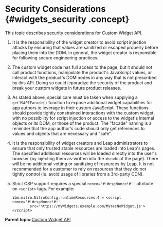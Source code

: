 # Security Considerations {#widgets_security .concept}

This topic describes security considerations for Custom Widget API.

1.  It is the responsibility of the widget creator to avoid script injection attacks by ensuring that values are sanitized or escaped properly before placing them into the DOM. In general, the widget creator is responsible for following secure engineering practices.
2.  The custom widget code has full access to the page, but it should not call product functions, manipulate the product's JavaScript values, or interact with the product's DOM nodes in any way that is not prescribed by this API. Doing so could jeporadize the security of the product and break your custom widgets in future product releases.
3.  As stated above, special care must be taken when supplying a `getJSAPIFacade()` function to expose additional widget capabilities for app authors to leverage in their custom JavaScript. These functions should provide tightly constrained interactions with the custom widget, with no possibility for script injection or access to the widget's internal objects or its DOM, or those of the product. The "facade" naming is a reminder that the app author's code should only get references to values and objects that are necessary and "safe".
4.  It is the responsibility of widget creators and Leap administrators to ensure that only trusted stable resources are loaded into Leap's pages. The specified additional resources will be loaded directly into the user's browser \(by injecting them as-written into the `<head>` of the page\). There will be no additional vetting or sanitizing of resources by Leap. It is not recommended for a customer to rely on resources that they do not tightly control \(ie. avoid usage of libraries from a 3rd-party CDN\).
5.  Strict CSP support requires a special `nonce='#!#cspNonce!#!'` attribute on `<script>` tags. For example:

    ``` {#codeblock_xw1_ssm_jyb}
    ibm.nitro.NitroConfig.runtimeResources.4 = <script nonce='#!#cspNonce!#!'
            src='https://myWidgets.example.com/MyYesNoWidget.js'></script>
    ```


**Parent topic:**[Custom Widget API](customwidgetapi_landing.md)

